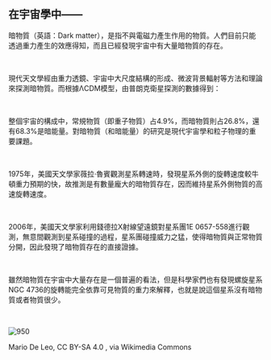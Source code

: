 ## 在宇宙學中——

暗物質（英語：Dark matter），是指不與電磁力產生作用的物質。人們目前只能透過重力產生的效應得知，而且已經發現宇宙中有大量暗物質的存在。

<br />

現代天文學經由重力透鏡、宇宙中大尺度結構的形成、微波背景輻射等方法和理論來探測暗物質。而根據ΛCDM模型，由普朗克衛星探測的數據得到：

<br />

整個宇宙的構成中，常規物質（即重子物質）占4.9%，而暗物質則占26.8%，還有68.3%是暗能量。對暗物質（和暗能量）的研究是現代宇宙學和粒子物理的重要課題。

<br />

1975年，美國天文學家薇拉·魯賓觀測星系轉速時，發現星系外側的旋轉速度較牛頓重力預期的快，故推測是有數量龐大的暗物質存在，因而維持星系外側物質的高速旋轉速度。

<br />

2006年，美國天文學家利用錢德拉X射線望遠鏡對星系團1E 0657-558進行觀測，無意間觀測到星系碰撞的過程，星系團碰撞威力之猛，使得暗物質與正常物質分開，因此發現了暗物質存在的直接證據。

<br />

雖然暗物質在宇宙中大量存在是一個普遍的看法，但是科學家們也有發現螺旋星系NGC 4736的旋轉能完全依靠可見物質的重力來解釋，也就是說這個星系沒有暗物質或者物質很少。

<br />

![950](https://i.imgur.com/dQITElW.png)

Mario De Leo, CC BY-SA 4.0 , via Wikimedia Commons